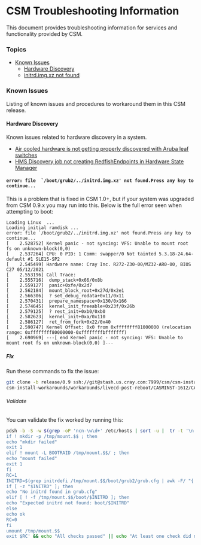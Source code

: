 # CSM Troubleshooting Information

This document provides troubleshooting information for services and functionality provided by CSM.

### Topics
 * [Known Issues](#known-issues)
    * [Hardware Discovery](#known-issues-hardware-discovery)
    * [initrd.img.xz not found](#initrd-not-found)

<a name="known-issues"></a>

### Known Issues
Listing of known issues and procedures to workaround them in this CSM release.

<a name="known-issues-hardware-discovery"></a>

#### Hardware Discovery
Known issues related to hardware discovery in a system.
 * [Air cooled hardware is not getting properly discovered with Aruba leaf switches](known_issues/discovery_aruba_snmp_issue.md)
 * [HMS Discovery job not creating RedfishEndpoints in Hardware State Manager](known_issues/discovery_job_not_creating_redfish_endpoints.md)

<a name="initrd-not-found"></a>
#### ``error: file  `/boot/grub2/../initrd.img.xz' not found.Press any key to continue...``

This is a problem that is fixed in CSM 1.0+, but if your system was upgraded from CSM 0.9.x you may run into this. Below is the full error seen when attempting to boot:

```
Loading Linux  ...
Loading initial ramdisk ...
error: file `/boot/grub2/../initrd.img.xz' not found.Press any key to continue...
[    2.528752] Kernel panic - not syncing: VFS: Unable to mount root fs on unknown-block(0,0)
[    2.537264] CPU: 0 PID: 1 Comm: swapper/0 Not tainted 5.3.18-24.64-default #1 SLE15-SP2
[    2.545499] Hardware name: Cray Inc. R272-Z30-00/MZ32-AR0-00, BIOS C27 05/12/2021
[    2.553196] Call Trace:
[    2.555716]  dump_stack+0x66/0x8b
[    2.559127]  panic+0xfe/0x2d7
[    2.562184]  mount_block_root+0x27d/0x2e1
[    2.566306]  ? set_debug_rodata+0x11/0x11
[    2.570431]  prepare_namespace+0x130/0x166
[    2.574645]  kernel_init_freeable+0x23f/0x26b
[    2.579125]  ? rest_init+0xb0/0xb0
[    2.582623]  kernel_init+0xa/0x110
[    2.586127]  ret_from_fork+0x22/0x40
[    2.590747] Kernel Offset: 0x0 from 0xffffffff81000000 (relocation range: 0xffffffff80000000-0xffffffffbfffffff)
[    2.690969] ---[ end Kernel panic - not syncing: VFS: Unable to mount root fs on unknown-block(0,0) ]---
```

##### Fix

Run these commands to fix the issue:

```bash
git clone -b release/0.9 ssh://git@stash.us.cray.com:7999/csm/csm-install-workarounds.git
csm-install-workarounds/workarounds/livecd-post-reboot/CASMINST-1612/CASMINST-1612.sh
```

###### Validate

You can validate the fix worked by running this:

```bash
pdsh -b -S -w $(grep -oP 'ncn-\w\d+' /etc/hosts | sort -u |  tr -t '\n' ',') '
if ! mkdir -p /tmp/mount.$$ ; then
echo "mkdir failed"
exit 1
elif ! mount -L BOOTRAID /tmp/mount.$$/ ; then
echo "mount failed"
exit 1
fi
RC=1
INITRD=$(grep initrdefi /tmp/mount.$$/boot/grub2/grub.cfg | awk -F/ "{ print \$NF }")
if [ -z "$INITRD" ]; then
echo "No initrd found in grub.cfg"
elif [ ! -f /tmp/mount.$$/boot/$INITRD ]; then
echo "Expected initrd not found: boot/$INITRD"
else
echo ok
RC=0
fi
umount /tmp/mount.$$
exit $RC' && echo "All checks passed" || echo "At least one check did not pass"
```
